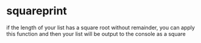 # squareprint
if the length of your list has a square root without remainder, you can apply this function and then your list will be output to the console as a square
